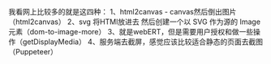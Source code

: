 我看网上比较多的就是这四种：
1、html2canvas - canvas然后倒出图片（html2canvas）
2、svg 将HTMl放进去 然后创建一个以 SVG 作为源的 Image 元素（dom-to-image-more）
3、就是webERT，但是需要用户授权和做一些操作（getDisplayMedia）
4、服务端去截屏，感觉应该比较适合静态的页面去截图（Puppeteer）